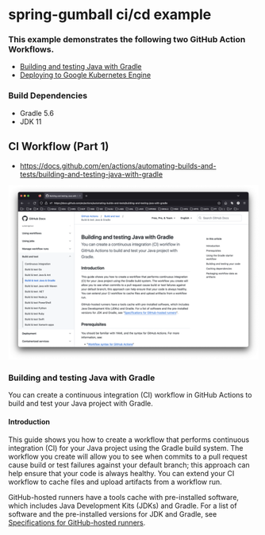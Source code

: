 # spring-gumball ci/cd example

### This example demonstrates the following two GitHub Action Workflows.

* [Building and testing Java with Gradle](https://docs.github.com/en/actions/automating-builds-and-tests/building-and-testing-java-with-gradle) 
* [Deploying to Google Kubernetes Engine](https://docs.github.com/en/actions/deployment/deploying-to-your-cloud-provider/deploying-to-google-kubernetes-engine)

### Build Dependencies

* Gradle 5.6
* JDK 11



## CI Workflow (Part 1)

* https://docs.github.com/en/actions/automating-builds-and-tests/building-and-testing-java-with-gradle 

![java-gradle](./images/01-building-and-testing-java-with-gradle.png)


### Building and testing Java with Gradle

You can create a continuous integration (CI) workflow in GitHub Actions to build and test your Java project with Gradle.

#### Introduction

This guide shows you how to create a workflow that performs continuous integration (CI) for your Java project using the Gradle build system. The workflow you create will allow you to see when commits to a pull request cause build or test failures against your default branch; this approach can help ensure that your code is always healthy. You can extend your CI workflow to cache files and upload artifacts from a workflow run.

GitHub-hosted runners have a tools cache with pre-installed software, which includes Java Development Kits (JDKs) and Gradle. For a list of software and the pre-installed versions for JDK and Gradle, see [Specifications for GitHub-hosted runners](https://docs.github.com/en/actions/reference/specifications-for-github-hosted-runners/#supported-software).


